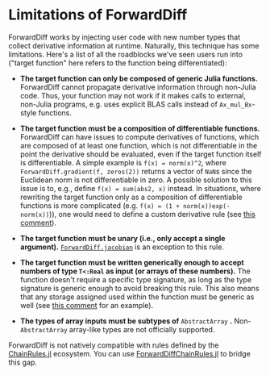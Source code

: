 # Limitations of ForwardDiff

ForwardDiff works by injecting user code with new number types that collect derivative
information at runtime. Naturally, this technique has some limitations. Here's a list
of all the roadblocks we've seen users run into ("target function" here refers to the
function being differentiated):

- **The target function can only be composed of generic Julia functions.** ForwardDiff cannot propagate derivative information through non-Julia code. Thus, your function may not work if it makes calls to external, non-Julia programs, e.g. uses explicit BLAS calls instead of `Ax_mul_Bx`-style functions.

- **The target function must be a composition of differentiable functions.** ForwardDiff can have issues to compute derivatives of functions, which are composed of at least one function, which is not differentiable in the point the derivative should be evaluated, even if the target function itself is differentiable. A simple example is `f(x) = norm(x)^2`, where `ForwardDiff.gradient(f, zeros(2))` returns a vector of `NaN`s since the Euclidean norm is not differentiable in zero. A possible solution to this issue is to, e.g., define `f(x) = sum(abs2, x)` instead. In situations, where rewriting the target function only as a composition of differentiable functions is more complicated (e.g. `f(x) = (1 + norm(x))exp(-norm(x))`)), one would need to define a custom derivative rule (see [this comment](https://github.com/JuliaDiff/ForwardDiff.jl/issues/303#issuecomment-2977990425)).

- **The target function must be unary (i.e., only accept a single argument).** [`ForwardDiff.jacobian`](@ref) is an exception to this rule.

- **The target function must be written generically enough to accept numbers of type `T<:Real` as input (or arrays of these numbers).** The function doesn't require a specific type signature, as long as the type signature is generic enough to avoid breaking this rule. This also means that any storage assigned used within the function must be generic as well (see [this comment](https://github.com/JuliaDiff/ForwardDiff.jl/issues/136#issuecomment-237941790) for an example).

- **The types of array inputs must be subtypes of** `AbstractArray` **.** Non-`AbstractArray` array-like types are not officially supported.

ForwardDiff is not natively compatible with rules defined by the [ChainRules.jl](https://github.com/JuliaDiff/ChainRules.jl) ecosystem.
You can use [ForwardDiffChainRules.jl](https://github.com/ThummeTo/ForwardDiffChainRules.jl) to bridge this gap.
